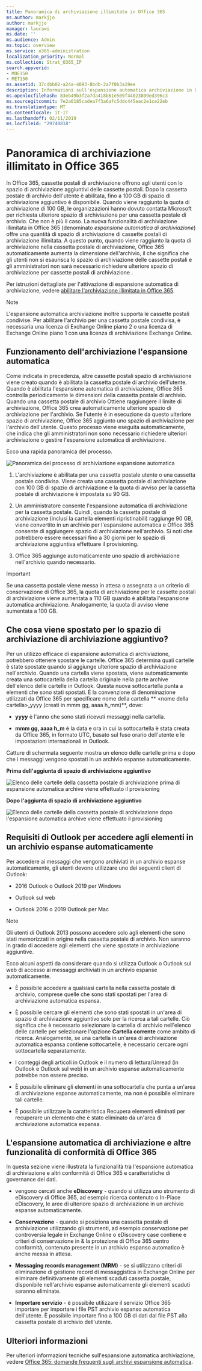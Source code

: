 ```yaml
---
title: Panoramica di archiviazione illimitato in Office 365
ms.author: markjjo
author: markjjo
manager: laurawi
ms.date: ''
ms.audience: Admin
ms.topic: overview
ms.service: o365-administration
localization_priority: Normal
ms.collection: Strat_O365_IP
search.appverid:
- MOE150
- MET150
ms.assetid: 37cdbb02-a24a-4093-8bdb-2a7f0b3a19ee
description: Informazioni sull'espansione automatica archiviazione in Office 365, che fornisce un numero illimitato di archiviazione per le cassette postali di Exchange Online.
ms.openlocfilehash: 83eb49b3f2a7da418b61e509f44023809ed396c3
ms.sourcegitcommit: 7e2a0185cadea7f3a6afc5ddc445eac2e1ce22eb
ms.translationtype: MT
ms.contentlocale: it-IT
ms.lasthandoff: 02/11/2019
ms.locfileid: "29740818"
---
```

# <a name="overview-of-unlimited-archiving-in-office-365"></a>Panoramica di archiviazione illimitato in Office 365

In Office 365, cassette postali di archiviazione offrono agli utenti con lo spazio di archiviazione aggiuntivi delle cassette postali. Dopo la cassetta postale di archivio dell'utente è abilitata, fino a 100 GB di spazio di archiviazione aggiuntivo è disponibile. Quando viene raggiunto la quota di archiviazione di 100 GB, le organizzazioni hanno dovuto contatta Microsoft per richiesta ulteriore spazio di archiviazione per una cassetta postale di archivio. Che non è più il caso. La nuova funzionalità di archiviazione illimitata in Office 365 (denominato *espansione automatica di archiviazione*) offre una quantità di spazio di archiviazione di cassette postali di archiviazione illimitata. A questo punto, quando viene raggiunto la quota di archiviazione nella cassetta postale di archiviazione, Office 365 automaticamente aumenta la dimensione dell'archivio, il che significa che gli utenti non si esaurisca lo spazio di archiviazione delle cassette postali e gli amministratori non sarà necessario richiedere ulteriore spazio di archiviazione per cassette postali di archiviazione .
  
Per istruzioni dettagliate per l'attivazione di espansione automatica di archiviazione, vedere [abilitare l'archiviazione illimitata in Office 365](enable-unlimited-archiving.md).
  
> [!NOTE]
> L'espansione automatica archiviazione inoltre supporta le cassette postali condivise. Per abilitare l'archivio per una cassetta postale condivisa, è necessaria una licenza di Exchange Online piano 2 o una licenza di Exchange Online piano 1 con una licenza di archiviazione Exchange Online. 
  
## <a name="how-auto-expanding-archiving-works"></a>Funzionamento dell'archiviazione l'espansione automatica

Come indicata in precedenza, altre cassette postali spazio di archiviazione viene creato quando è abilitata la cassetta postale di archivio dell'utente. Quando è abilitata l'espansione automatica di archiviazione, Office 365 controlla periodicamente le dimensioni della cassetta postale di archivio. Quando una cassetta postale di archivio Ottiene raggiungere il limite di archiviazione, Office 365 crea automaticamente ulteriore spazio di archiviazione per l'archivio. Se l'utente è in esecuzione da questo ulteriore spazio di archiviazione, Office 365 aggiunto uno spazio di archiviazione per l'archivio dell'utente. Questo processo viene eseguita automaticamente, che indica che gli amministratori non sono necessario richiedere ulteriori archiviazione o gestire l'espansione automatica di archiviazione. 
  
Ecco una rapida panoramica del processo.
  
![Panoramica del processo di archiviazione espansione automatica](media/74355385-d990-44fe-8a87-6c3639d1f63f.png)
  
1. L'archiviazione è abilitata per una cassetta postale utente o una cassetta postale condivisa. Viene creata una cassetta postale di archiviazione con 100 GB di spazio di archiviazione e la quota di avviso per la cassetta postale di archiviazione è impostata su 90 GB.
    
2. Un amministratore consente l'espansione automatica di archiviazione per la cassetta postale. Quindi, quando la cassetta postale di archiviazione (inclusi la cartella elementi ripristinabili) raggiunge 90 GB, viene convertito in un archivio per l'espansione automatica e Office 365 consente di aggiungere spazio di archiviazione nell'archivio. Si noti che potrebbero essere necessari fino a 30 giorni per lo spazio di archiviazione aggiuntiva effettuare il provisioning.
    
3. Office 365 aggiunge automaticamente uno spazio di archiviazione nell'archivio quando necessario.
  
> [!IMPORTANT]
> Se una cassetta postale viene messa in attesa o assegnata a un criterio di conservazione di Office 365, la quota di archiviazione per le cassette postali di archiviazione viene aumentata a 110 GB quando è abilitata l'espansione automatica archiviazione. Analogamente, la quota di avviso viene aumentata a 100 GB.

## <a name="what-gets-moved-to-the-additional-archive-storage-space"></a>Che cosa viene spostato per lo spazio di archiviazione di archiviazione aggiuntivo?

Per un utilizzo efficace di espansione automatica di archiviazione, potrebbero ottenere spostare le cartelle. Office 365 determina quali cartelle è state spostate quando si aggiunge ulteriore spazio di archiviazione nell'archivio. Quando una cartella viene spostata, viene automaticamente creata una sottocartella della cartella originale nella parte archive dell'elenco delle cartelle in Outlook. Questa nuova sottocartella punta a elementi che sono stati spostati. È la convenzione di denominazione utilizzati da Office 365 per specificare nome della cartella ** \<nome della cartella\>_yyyy (creati in mmm gg, aaaa h_mm)**, dove: 
  
- **yyyy** è l'anno che sono stati ricevuti messaggi nella cartella. 
    
- **mmm gg, aaaa h_m** è la data e ora in cui la sottocartella è stata creata da Office 365, in formato UTC, basato sul fuso orario dell'utente e le impostazioni internazionali in Outlook. 
    
Catture di schermata seguente mostra un elenco delle cartelle prima e dopo che i messaggi vengono spostati in un archivio espanse automaticamente.
  
 **Prima dell'aggiunta di spazio di archiviazione aggiuntivo**
  
![Elenco delle cartelle della cassetta postale di archiviazione prima di espansione automatica archive viene effettuato il provisioning](media/5d6d6420-e562-4912-aaab-1c111762b3f6.png)
  
 **Dopo l'aggiunta di spazio di archiviazione aggiuntivo**
  
![Elenco delle cartelle della cassetta postale di archiviazione dopo l'espansione automatica archive viene effettuato il provisioning](media/c03c5f51-23fa-4fc2-b887-7e7e5cce30da.png)
  
## <a name="outlook-requirements-for-accessing-items-in-an-auto-expanded-archive"></a>Requisiti di Outlook per accedere agli elementi in un archivio espanse automaticamente

Per accedere ai messaggi che vengono archiviati in un archivio espanse automaticamente, gli utenti devono utilizzare uno dei seguenti client di Outlook:
  
- 2016 Outlook o Outlook 2019 per Windows
    
- Outlook sul web 
    
- Outlook 2016 o 2019 Outlook per Mac 
    
> [!NOTE]
> Gli utenti di Outlook 2013 possono accedere solo agli elementi che sono stati memorizzati in origine nella cassetta postale di archivio. Non saranno in grado di accedere agli elementi che viene spostate in archiviazione aggiuntive. 
  
Ecco alcuni aspetti da considerare quando si utilizza Outlook o Outlook sul web di accesso ai messaggi archiviati in un archivio espanse automaticamente.
  
- È possibile accedere a qualsiasi cartella nella cassetta postale di archivio, comprese quelle che sono stati spostati per l'area di archiviazione automatica espansa.
    
- È possibile cercare gli elementi che sono stati spostati in un'area di spazio di archiviazione aggiuntivo solo per la ricerca a tali cartelle. Ciò significa che è necessario selezionare la cartella di archivio nell'elenco delle cartelle per selezionare l'opzione **Cartella corrente** come ambito di ricerca. Analogamente, se una cartella in un'area di archiviazione automatica espansa contiene sottocartelle, è necessario cercare ogni sottocartella separatamente. 
    
- I conteggi degli articoli in Outlook e il numero di lettura/Unread (in Outlook e Outlook sul web) in un archivio espanse automaticamente potrebbe non essere preciso.
    
- È possibile eliminare gli elementi in una sottocartella che punta a un'area di archiviazione espanse automaticamente, ma non è possibile eliminare tali cartelle.
    
- È possibile utilizzare la caratteristica Recupera elementi eliminati per recuperare un elemento che è stato eliminato da un'area di archiviazione automatica espansa.
  
## <a name="auto-expanding-archiving-and-other-office-365-compliance-features"></a>L'espansione automatica di archiviazione e altre funzionalità di conformità di Office 365

In questa sezione viene illustrata la funzionalità tra l'espansione automatica di archiviazione e altri conformità di Office 365 e caratteristiche di governance dei dati.
  
- vengono cercati anche **eDiscovery** - quando si utilizza uno strumento di eDiscovery di Office 365, ad esempio ricerca contenuto o In-Place eDiscovery, le aree di ulteriore spazio di archiviazione in un archivio espanse automaticamente.
    
- **Conservazione** - quando si posiziona una cassetta postale di archiviazione utilizzando gli strumenti, ad esempio conservazione per controversia legale in Exchange Online o eDiscovery case contiene e criteri di conservazione in & la protezione di Office 365 centro conformità, contenuto presente in un archivio espanso automatico è anche messa in attesa.
    
- **Messaging records management (MRM)** - se si utilizzano criteri di eliminazione di gestione record di messaggistica in Exchange Online per eliminare definitivamente gli elementi scaduti cassetta postale, disponibile nell'archivio espanse automaticamente gli elementi scaduti saranno eliminate.
    
- **Importare servizio** - è possibile utilizzare il servizio Office 365 importare per importare i file PST archivio espanso automatica dell'utente. È possibile importare fino a 100 GB di dati dal file PST alla cassetta postale di archivio dell'utente. 

## <a name="more-information"></a>Ulteriori informazioni

Per ulteriori informazioni tecniche sull'espansione automatica archiviazione, vedere [Office 365: domande frequenti sugli archivi espansione automatica](https://blogs.technet.microsoft.com/exchange/2018/04/09/office-365-auto-expanding-archives-faq/).